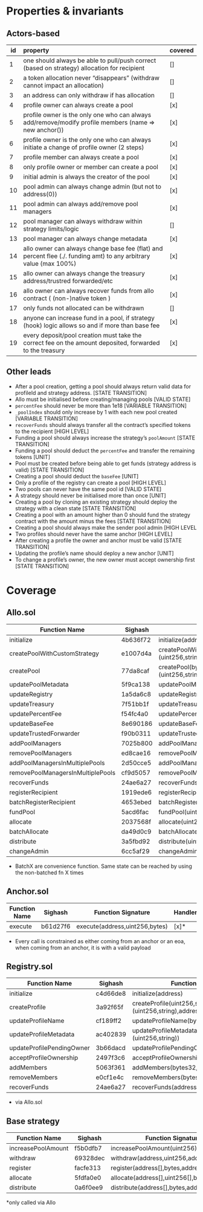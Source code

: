 # Properties & invariants

## Actors-based

| id  | property                                                                                                          | covered |
| --- | :---------------------------------------------------------------------------------------------------------------- | ------- |
| 1   | one should always be able to pull/push correct (based on strategy) allocation for recipient                       | []      |
| 2   | a token allocation never “disappears” (withdraw cannot impact an allocation)                                      | []      |
| 3   | an address can only withdraw if has allocation                                                                    | []      |
| 4   | profile owner can always create a pool                                                                            | [x]      |
| 5   | profile owner is the only one who can always add/remove/modify profile members (name ⇒ new anchor())              | [x]      |
| 6   | profile owner is the only one who can always initiate a change of profile owner (2 steps)                         | [x]      |
| 7   | profile member can always create a pool                                                                           | [x]      |
| 8   | only profile owner or member can create a pool                                                                    | [x]      |
| 9   | initial admin is always the creator of the pool                                                                   | [x]      |
| 10  | pool admin can always change admin (but not to address(0))                                                        | [x]      |
| 11  | pool admin can always add/remove pool managers                                                                    | [x]      |
| 12  | pool manager can always withdraw within strategy limits/logic                                                     | []      |
| 13  | pool manager can always change metadata                                                                           | [x]      |
| 14  | allo owner can always change base fee (flat) and percent flee (./. funding amt) to any arbitrary value (max 100%) | [x]      |
| 15  | allo owner can always change the treasury address/trustred forwarded/etc                                          | [x]      |
| 16  | allo owner can always recover funds from allo contract ( (non-)native token )                                     | [x]      |
| 17  | only funds not allocated can be withdrawn                                                                         | []      |
| 18  | anyone can increase fund in a pool, if strategy (hook) logic allows so and if more than base fee                  | [x]      |
| 19  | every deposit/pool creation must take the correct fee on the amount deposited, forwarded to the treasury          | [x]      |


## Other leads

- After a pool creation, getting a pool should always return valid data for profileId and strategy address. [STATE TRANSITION]
- Allo must be initialised before creating/managing pools [VALID STATE]
- `percentFee` should never be more than 1e18 [VARIABLE TRANSITION]
- `_poolIndex` should only increase by 1 with each new pool created [VARIABLE TRANSITION]
- `recoverFunds` should always transfer all the contract’s specified tokens to the recipient [HIGH LEVEL]
- Funding a pool should always increase the strategy’s `poolAmount` [STATE TRANSITION]
- Funding a pool should deduct the `percentFee` and transfer the remaining tokens [UNIT]
- Pool must be created before being able to get funds (strategy address is valid) [STATE TRANSITION]
- Creating a pool should deduct the `baseFee` [UNIT]
- Only a profile of the registry can create a pool [HIGH LEVEL]
- Two pools can never have the same pool id [VALID STATE]
- A strategy should never be initialised more than once [UNIT]
- Creating a pool by cloning an existing strategy should deploy the strategy with a clean state [STATE TRANSITION]
- Creating a pool with an amount higher than 0 should fund the strategy contract with the amount minus the fees [STATE TRANSITION]
- Creating a pool should always make the sender pool admin [HIGH LEVEL
- Two profiles should never have the same anchor [HIGH LEVEL]
- After creating a profile the owner and anchor must be valid [STATE TRANSITION]
- Updating the profile’s name should deploy a new anchor [UNIT]
- To change a profile’s owner, the new owner must accept ownership first [STATE TRANSITION]

# Coverage

## Allo.sol
| Function Name                     | Sighash  | Function Signature                                                                             | Handler |
| --------------------------------- | -------- | ---------------------------------------------------------------------------------------------- | ------- |
| initialize                        | 4b636f72 | initialize(address,address,address,uint256,uint256,address)                                    | NA      |
| createPoolWithCustomStrategy      | e1007d4a | createPoolWithCustomStrategy(bytes32,address,bytes,address,uint256,(uint256,string),address[]) | []      |
| createPool                        | 77da8caf | createPool(bytes32,address,bytes,address,uint256,(uint256,string),address[])                   | [x]      |
| updatePoolMetadata                | 5f9ca138 | updatePoolMetadata(uint256,(uint256,string))                                                   | [x]      |
| updateRegistry                    | 1a5da6c8 | updateRegistry(address)                                                                        | [x]      |
| updateTreasury                    | 7f51bb1f | updateTreasury(address)                                                                        | [x]      |
| updatePercentFee                  | f54fc4a0 | updatePercentFee(uint256)                                                                      | [x]      |
| updateBaseFee                     | 8e690186 | updateBaseFee(uint256)                                                                         | [x]      |
| updateTrustedForwarder            | f90b0311 | updateTrustedForwarder(address)                                                                | [x]      |
| addPoolManagers                   | 7025b800 | addPoolManagers(uint256,address[])                                                             | [x]      |
| removePoolManagers                | ed8cae16 | removePoolManagers(uint256,address[])                                                          | [x]      |
| addPoolManagersInMultiplePools    | 2d50cce5 | addPoolManagersInMultiplePools(uint256[],address[])                                            | *      |
| removePoolManagersInMultiplePools | cf9d5057 | removePoolManagersInMultiplePools(uint256[],address[])                                         | [x]      |
| recoverFunds                      | 24ae6a27 | recoverFunds(address,address)                                                                  | [x]      |
| registerRecipient                 | 1919ede6 | registerRecipient(uint256,address[],bytes)                                                     | [x]      |
| batchRegisterRecipient            | 4653ebed | batchRegisterRecipient(uint256[],address[][],bytes[])                                          | *      |
| fundPool                          | 5acd6fac | fundPool(uint256,uint256)                                                                      | [x]      |
| allocate                          | 2037568f | allocate(uint256,address[],uint256[],bytes)                                                    | [x]      |
| batchAllocate                     | da49d0c9 | batchAllocate(uint256[],address[][],uint256[][],uint256[],bytes[])                             | *      |
| distribute                        | 3a5fbd92 | distribute(uint256,address[],bytes)                                                            | [x]      |
| changeAdmin                       | 6cc5af29 | changeAdmin(uint256,address)                                                                   | [x]      |
* BatchX are convenience function. Same state can be reached by using the non-batched fn X times


## Anchor.sol
| Function Name | Sighash  | Function Signature             | Handler |
| ------------- | -------- | ------------------------------ | ------- |
| execute       | b61d27f6 | execute(address,uint256,bytes) | [x]*    |
* Every call is constrained as either coming from an anchor or an eoa, when coming from an anchor, it is with a valid payload

## Registry.sol
| Function Name             | Sighash  | Function Signature                                               | Handler |
| ------------------------- | -------- | ---------------------------------------------------------------- | ------- |
| initialize                | c4d66de8 | initialize(address)                                              | NA      |
| createProfile             | 3a92f65f | createProfile(uint256,string,(uint256,string),address,address[]) | [x]      |
| updateProfileName         | cf189ff2 | updateProfileName(bytes32,string)                                | [x]      |
| updateProfileMetadata     | ac402839 | updateProfileMetadata(bytes32,(uint256,string))                  | [x]      |
| updateProfilePendingOwner | 3b66dacd | updateProfilePendingOwner(bytes32,address)                       | [x]      |
| acceptProfileOwnership    | 2497f3c6 | acceptProfileOwnership(bytes32)                                  | [x]      |
| addMembers                | 5063f361 | addMembers(bytes32,address[])                                    | [x]      |
| removeMembers             | e0cf1e4c | removeMembers(bytes32,address[])                                 | [x]      |
| recoverFunds              | 24ae6a27 | recoverFunds(address,address)                                    | []*      |
* via Allo.sol

## Base strategy
| Function Name      | Sighash  | Function Signature                          | Handler |
| ------------------ | -------- | ------------------------------------------- | ------- |
| increasePoolAmount | f5b0dfb7 | increasePoolAmount(uint256)                 | NA*     |
| withdraw           | 69328dec | withdraw(address,uint256,address)           | []      |
| register           | facfe313 | register(address[],bytes,address)           | NA*     |
| allocate           | 5fdfa0e0 | allocate(address[],uint256[],bytes,address) | NA*      |
| distribute         | 0a6f0ee9 | distribute(address[],bytes,address)         | NA*      |

*only called via Allo
